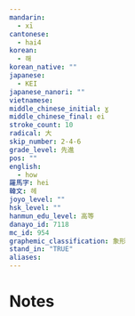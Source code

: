 ```yaml
---
mandarin:
  - xī
cantonese:
  - hai4
korean:
  - 해
korean_native: ""
japanese:
  - KEI
japanese_nanori: ""
vietnamese:
middle_chinese_initial: ɣ
middle_chinese_final: ei
stroke_count: 10
radical: 大
skip_number: 2-4-6
grade_level: 先進
pos: ""
english:
  - how
羅馬字: hei
韓文: 헤
joyo_level: ""
hsk_level: ""
hanmun_edu_level: 高等
danayo_id: 7118
mc_id: 954
graphemic_classification: 象形
stand_in: "TRUE"
aliases:
---
```


# Notes
